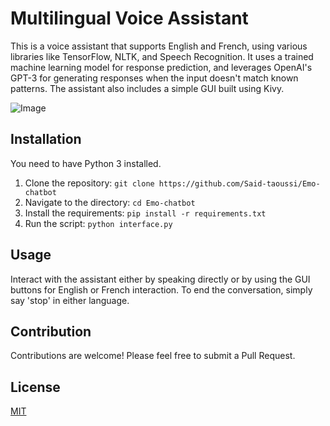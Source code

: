 # Multilingual Voice Assistant

This is a voice assistant that supports English and French, using various libraries like TensorFlow, NLTK, and Speech Recognition. It uses a trained machine learning model for response prediction, and leverages OpenAI's GPT-3 for generating responses when the input doesn't match known patterns. The assistant also includes a simple GUI built using Kivy.

![Image](./Said-taoussi/Emo-chatbot)

## Installation

You need to have Python 3 installed.

1. Clone the repository: `git clone https://github.com/Said-taoussi/Emo-chatbot`
2. Navigate to the directory: `cd Emo-chatbot`
3. Install the requirements: `pip install -r requirements.txt`
4. Run the script: `python interface.py`

## Usage

Interact with the assistant either by speaking directly or by using the GUI buttons for English or French interaction. To end the conversation, simply say 'stop' in either language.

## Contribution

Contributions are welcome! Please feel free to submit a Pull Request.

## License

[MIT](https://choosealicense.com/licenses/mit/)
